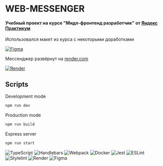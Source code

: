 # WEB-MESSENGER

#### Учебный проект на курсе "Мидл-фронтенд разработчик" от [Яндекс Практикум](https://practicum.yandex.ru/)

Использовался макет из курса с некоторыми доработками

[![Figma](https://img.shields.io/badge/figma-%23F24E1E.svg?style=for-the-badge&logo=figma&logoColor=white)](https://www.figma.com/file/wBn4tYdbnqToVmPdZaglt9/%D0%92%D0%B5%D0%B1-%D0%BC%D0%B5%D1%81%D1%81%D0%B5%D0%BD%D0%B4%D0%B6%D0%B5%D1%80?node-id=0%3A1&t=B58JbepFsYhzbpiG-1)

Мессенджер развёрнут на [render.com](https://ya-practicum-messenger.onrender.com)

[![Render](https://img.shields.io/badge/Render-%46E3B7.svg?style=for-the-badge&logo=render&logoColor=white)](https://ya-practicum-messenger.onrender.com)

## Scripts

Development mode

```sh
npm run dev
```

Production mode

```sh
npm run build
```

Express server

```sh
npm run start
```

![TypeScript](https://img.shields.io/badge/TypeScript-007ACC?style=for-the-badge&logo=typescript&logoColor=white)
![Handlebars](https://img.shields.io/badge/Handlebars.js-f0772b?style=for-the-badge&logo=handlebarsdotjs&logoColor=black)
![Webpack](https://img.shields.io/badge/webpack-%238DD6F9.svg?style=for-the-badge&logo=webpack&logoColor=black)
![Docker](https://img.shields.io/badge/docker-%230db7ed.svg?style=for-the-badge&logo=docker&logoColor=white)
![Jest](https://img.shields.io/badge/Jest-323330?style=for-the-badge&logo=Jest&logoColor=white)
![ESLint](https://img.shields.io/badge/eslint-3A33D1?style=for-the-badge&logo=eslint&logoColor=white)
![Stylelint](https://img.shields.io/badge/stylelint-000?style=for-the-badge&logo=stylelint&logoColor=white)
![Render](https://img.shields.io/badge/Render-%46E3B7.svg?style=for-the-badge&logo=render&logoColor=white)
![Figma](https://img.shields.io/badge/figma-%23F24E1E.svg?style=for-the-badge&logo=figma&logoColor=white)
